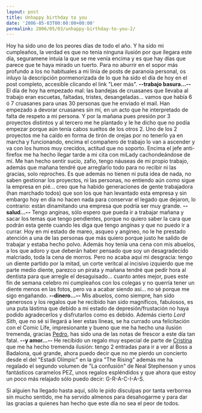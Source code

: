 ```yaml
---
layout: post
title: Unhappy birthday to you
date: '2006-05-03T00:00:00+00:00'
permalink: 2006/05/03/unhappy-birthday-to-you-2/
---
```

Hoy ha sido uno de los peores días de todo el año. Y ha sido mi cumpleaños, la verdad es que no tenía ninguna ilusión por que llegara este día, seguramene intuía la que se me venía encima y es que hay días que parece que te haya mirado un tuerto. Para no aburrir en el sopor más profundo a los no habituales a mi línia de posts de paranoia personal, os inluyo la descripción pormenorizada de lo que ha sido el día de hoy en el post completo, accesible clicando el link "Leer más".
<span class="fullpost">
<span style="font-weight:bold;">--trabajo basura...--</span>
El día de hoy ha empezado mal: las bandejas de cruasanes que llevaba al trabajo eran escuetas, faltadas, tristes, desangeladas... vamos que había 6 ó 7 cruasanes para unas 30 personas que he enviado el mail. Han empezado a devorar cruasanes sin mí, en un acto  que he interpretado de falta de respeto a mi persona. Y por la mañana pues presión por 3 proyectos distintos y al tercero me he plantado y le he dicho que no podía empezar porque aún tenía cabos sueltos de los otros 2. Uno de los 2 proyectos me ha caído en forma de tirón de orejas por no tenerlo ya en marcha y funcionando, encima el compañero de trabajo lo van a ascender y va con los humos muy crecidos, actitud que no soporto.
Encima el jefe anti-firefox me ha hecho llegar tarde a mi cita con miLady cachondeándose de mí. Me han hecho sentir sucio, zafio, tengo náuseas de mi propio trabajo, además que mañana tendré que arreglarlo todo para no recibir ni las gracias, solo reproches. Es que además no tienen ni puta idea de nada, no saben gestionar los proyectos, ni las personas, no entiendo aún como sigue la empresa en pié... creo que ha habido generaciones de gente trabajadora (han marchado todos) que son los que han levantado esta empresa y sin embargo hoy en día no hacen nada para conservar el legado que dejaron, lo contrario: están dinamitando una empresa que podría ser muy grande.
<span style="font-weight:bold;">--salud...--</span>
Tengo anginas, sólo espero que pueda ir a trabajar  mañana y sacar los temas que tengo pendientes, porque no quiero saber la cara que podrán esta gente cuando les diga que tengo anginas y que no puedo ir a currar. Hoy en mi estado de mareo, asqueo y angineo, no le he prestado atención a una de las personas que más quiero porque justo he salido de trabajar y estaba hecho polvo. Además hoy tenía una cena con mis abuelos, a los que adoro y que deberán haber pensado que soy un desagradecido malcriado, toda la cena de morros. Pero no acaba aquí mi desgracia: tengo un diente partido por la mitad, un corte veritcal al incisivo izquierdo que me parte medio diente, parezco un pirata y mañana tendré que pedir hora al dentista para que arregle el desaguisado... cuanto antes mejor, pues este fin de semana celebro mi cumpleaños con los colegas y no querría tener un diente menos en las fotos, pero va a acabar siendo así... no sé porque me sigo engañando.
<span style="font-weight:bold;">--dinero...--</span>
Mis abuelos, como siempre, han sido generosos y los regalos que he recibido han sido magníficos, fabulosos, es una puta lástima que debido a mi estado de depresión/frustación no haya podido agradecerlos y disfrutarlos como es debido.
Además cierto <span style="font-style:italic;">Lord Sith</span>, que no sé si llegará a leer estas líneas, se ha currado una felicitación con el Comic Life, impresionante y bueno que me ha hecho una ilusión tremenda, gracias <a href="http://cuatrodoce.blogsome.com">Pedro</a>, has sido una de las notas de frescor a este día tan fatal.
<span style="font-weight:bold;">--y amor...--</span>
He recibido un regalo muy especial de parte de <a href="http://childrenatyourfeet.blogspot.com">Cristina</a> que me ha hecho tremenda ilusión: tengo 2 entradas para ir a ver al Boss a Badalona, qué grande, ahora puedo decir que no me pierdo un concierto desde el del "Estadi Olímpic" en la gira "The Rising" además me ha regalado el segundo volumen de "La confusión" de Neal Stephenson y unos fantásticos caramelos PEZ, unos regalos espléndidos y que ahora que estoy un poco más relajado sólo puedo decir: G-R-A-C-I-A-S.

Si alguien ha llegado hasta aquí, sólo le pido disculpas por tanta verborrea sin mucho sentido, me ha servido almenos para desahogarme y para dar las gracias a quienes han hecho que este día no sea el peor de todos.
</span>
